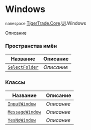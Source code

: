 
# Windows

`namespace` [TigerTrade.Core](../../TigerTrade.Core.md).[UI](../../TigerTrade.Core/UI.md).Windows

Описание


### Пространства имён
| Название | Описание |
| --- | --- |
| [`SelectFolder`](./Windows/SelectFolder.md) | *Описание* |

### Классы
| Название | Описание |
| --- | --- |
| [`InputWindow`](./Windows/InputWindow.cs.md) | *Описание* |
| [`MessageWindow`](./Windows/MessageWindow.cs.md) | *Описание* |
| [`YesNoWindow`](./Windows/YesNoWindow.cs.md) | *Описание* |
